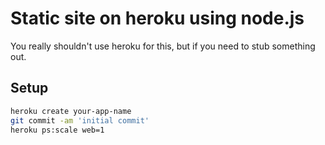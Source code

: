 # Static site on heroku using node.js

You really shouldn't use heroku for this, but if you need to stub something out.

## Setup

```bash
heroku create your-app-name
git commit -am 'initial commit'
heroku ps:scale web=1
```

